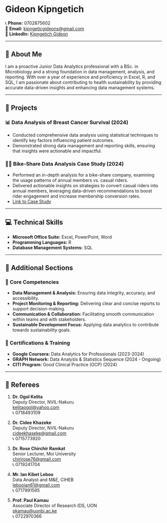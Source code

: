 # Gideon Kipngetich

📞 **Phone:** 0702875602  
📧 **Email:** [kipngeticgideons@gmail.com](mailto:kipngeticgideons@gmail.com)  
🔗 **LinkedIn:** [Kipngetich Gideon](https://www.linkedin.com/in/kipngetichgideon)  

---

## 🌟 About Me

I am a proactive Junior Data Analytics professional with a BSc. in Microbiology and a strong foundation in data management, analysis, and reporting. With over a year of experience and proficiency in Excel, R, and SQL, I am passionate about contributing to health sustainability by providing accurate data-driven insights and enhancing data management systems.

---

## 💼 Projects

### 📊 Data Analysis of Breast Cancer Survival (2024)
- Conducted comprehensive data analysis using statistical techniques to identify key factors influencing patient outcomes.
- Demonstrated strong data management and reporting skills, ensuring that insights were actionable and impactful.

### 🚴‍♂️ Bike-Share Data Analysis Case Study (2024)
- Performed an in-depth analysis for a bike-share company, examining the usage patterns of annual members vs. casual riders.
- Delivered actionable insights on strategies to convert casual riders into annual members, leveraging data-driven recommendations to boost rider engagement and increase membership conversion rates.  
- [Link to Case Study](#)

---

## 💻 Technical Skills

- **Microsoft Office Suite:** Excel, PowerPoint, Word  
- **Programming Languages:** R  
- **Database Management Systems:** SQL  

---

## 🎯 Additional Sections

### 🌱 **Core Competencies**
- **Data Management & Analysis:** Ensuring data integrity, accuracy, and accessibility.
- **Project Monitoring & Reporting:** Delivering clear and concise reports to support decision-making.
- **Communication & Collaboration:** Facilitating smooth communication within teams and with stakeholders.
- **Sustainable Development Focus:** Applying data analytics to contribute towards sustainability goals.

### 🏅 **Certifications & Training**
- **Google Coursera:** Data Analytics for Professionals (2023-2024)
- **GRAPH Network:** Data Analysis & Statistics Sequence (2024 - Ongoing)
- **CITI Program:** Good Clinical Practice (GCP) (2024)  

---

## 📇 Referees

1. **Dr. Ogol Kelita**  
   Deputy Director, NVIL-Nakuru  
   [kelitaogol@yahoo.com](mailto:kelitaogol@yahoo.com)  
   📞 0718493109

2. **Dr. Cidee Khazeke**  
   Deputy Director, NVIL-Nakuru  
   [cideekhaseke@gmail.com](mailto:cideekhaseke@gmail.com)  
   📞 0715773920

3. **Dr. Rose Chirchir Ramkat**  
   Senior Lecturer, Moi University  
   [chirirose76@gmail.com](mailto:chirirose76@gmail.com)  
   📞 0719241704

4. **Mr. Ian Kibet Leboo**  
   Data Analyst and M&E, CIHEB  
   [lebooian61@gmail.com](mailto:lebooian61@gmail.com)  
   📞 0717991595

5. **Prof. Paul Kamau**  
   Associate Director of Research IDS, UON  
   [pkamau@uonbi.ac.ke](mailto:pkamau@uonbi.ac.ke)  
   📞 0722970366
